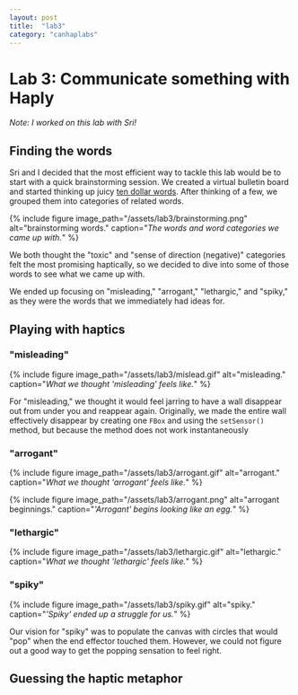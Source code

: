 ```yaml
---
layout: post
title:  "lab3"
category: "canhaplabs"
---
```


# Lab 3: Communicate something with Haply


*Note: I worked on this lab with Sri!*

## Finding the words

Sri and I decided that the most efficient way to tackle this lab would be to start with a quick brainstorming session. We created a virtual bulletin board and started thinking up juicy [ten dollar words](https://en.wiktionary.org/wiki/ten-dollar_word#English). After thinking of a few, we grouped them into categories of related words.

{% include figure image_path="/assets/lab3/brainstorming.png" alt="brainstorming words." caption="_The words and word categories we came up with._" %}

We both thought the "toxic" and "sense of direction (negative)" categories felt the most promising haptically, so we decided to dive into some of those words to see what we came up with.

We ended up focusing on "misleading," "arrogant," "lethargic," and "spiky," as they were the words that we immediately had ideas for.

## Playing with haptics

### "misleading"

{% include figure image_path="/assets/lab3/mislead.gif" alt="misleading." caption="_What we thought 'misleading' feels like._" %}

For "misleading," we thought it would feel jarring to have a wall disappear out from under you and reappear again. Originally, we made the entire wall effectively disappear by creating one `FBox` and using the `setSensor()` method, but because the method does not work instantaneously 

### "arrogant"

{% include figure image_path="/assets/lab3/arrogant.gif" alt="arrogant." caption="_What we thought 'arrogant' feels like._" %}


{% include figure image_path="/assets/lab3/arrogant.png" alt="arrogant beginnings." caption="_'Arrogant' begins looking like an egg._" %}

### "lethargic"

{% include figure image_path="/assets/lab3/lethargic.gif" alt="lethargic." caption="_What we thought 'lethargic' feels like._" %}

### "spiky"

{% include figure image_path="/assets/lab3/spiky.gif" alt="spiky." caption="_'Spiky' ended up a struggle for us._" %}

Our vision for "spiky" was to populate the canvas with circles that would "pop" when the end effector touched them. However, we could not figure out a good way to get the popping sensation to feel right.

## Guessing the haptic metaphor

